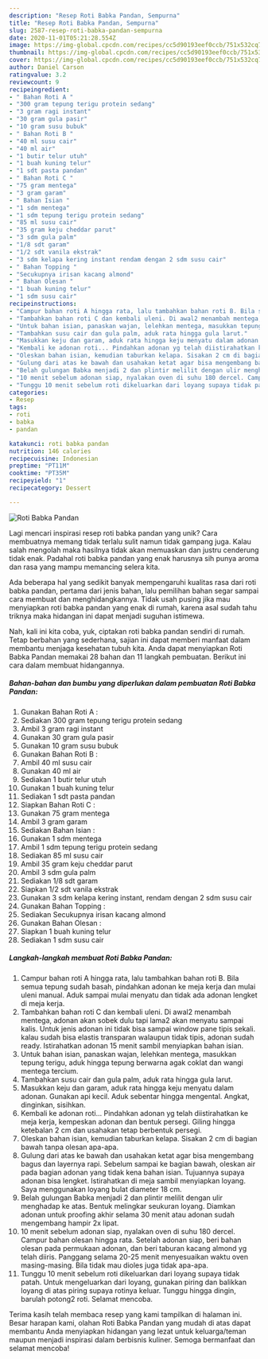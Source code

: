 ```yaml
---
description: "Resep Roti Babka Pandan, Sempurna"
title: "Resep Roti Babka Pandan, Sempurna"
slug: 2587-resep-roti-babka-pandan-sempurna
date: 2020-11-01T05:21:28.554Z
image: https://img-global.cpcdn.com/recipes/cc5d90193eef0ccb/751x532cq70/roti-babka-pandan-foto-resep-utama.jpg
thumbnail: https://img-global.cpcdn.com/recipes/cc5d90193eef0ccb/751x532cq70/roti-babka-pandan-foto-resep-utama.jpg
cover: https://img-global.cpcdn.com/recipes/cc5d90193eef0ccb/751x532cq70/roti-babka-pandan-foto-resep-utama.jpg
author: Daniel Carson
ratingvalue: 3.2
reviewcount: 9
recipeingredient:
- " Bahan Roti A "
- "300 gram tepung terigu protein sedang"
- "3 gram ragi instant"
- "30 gram gula pasir"
- "10 gram susu bubuk"
- " Bahan Roti B "
- "40 ml susu cair"
- "40 ml air"
- "1 butir telur utuh"
- "1 buah kuning telur"
- "1 sdt pasta pandan"
- " Bahan Roti C "
- "75 gram mentega"
- "3 gram garam"
- " Bahan Isian "
- "1 sdm mentega"
- "1 sdm tepung terigu protein sedang"
- "85 ml susu cair"
- "35 gram keju cheddar parut"
- "3 sdm gula palm"
- "1/8 sdt garam"
- "1/2 sdt vanila ekstrak"
- "3 sdm kelapa kering instant rendam dengan 2 sdm susu cair"
- " Bahan Topping "
- "Secukupnya irisan kacang almond"
- " Bahan Olesan "
- "1 buah kuning telur"
- "1 sdm susu cair"
recipeinstructions:
- "Campur bahan roti A hingga rata, lalu tambahkan bahan roti B. Bila semua tepung sudah basah, pindahkan adonan ke meja kerja dan mulai uleni manual. Aduk sampai mulai menyatu dan tidak ada adonan lengket di meja kerja."
- "Tambahkan bahan roti C dan kembali uleni. Di awal2 menambah mentega, adonan akan sobek dulu tapi lama2 akan menyatu sampai kalis. Untuk jenis adonan ini tidak bisa sampai window pane tipis sekali. kalau sudah bisa elastis transparan walaupun tidak tipis, adonan sudah ready. Istirahatkan adonan 15 menit sambil menyiapkan bahan isian."
- "Untuk bahan isian, panaskan wajan, lelehkan mentega, masukkan tepung terigu, aduk hingga tepung berwarna agak coklat dan wangi mentega tercium."
- "Tambahkan susu cair dan gula palm, aduk rata hingga gula larut."
- "Masukkan keju dan garam, aduk rata hingga keju menyatu dalam adonan. Gunakan api kecil. Aduk sebentar hingga mengental. Angkat, dinginkan, sisihkan."
- "Kembali ke adonan roti... Pindahkan adonan yg telah diistirahatkan ke meja kerja, kempeskan adonan dan bentuk persegi. Giling hingga ketebalan 2 cm dan usahakan tetap berbentuk persegi."
- "Oleskan bahan isian, kemudian taburkan kelapa. Sisakan 2 cm di bagian bawah tanpa olesan apa-apa."
- "Gulung dari atas ke bawah dan usahakan ketat agar bisa mengembang bagus dan layernya rapi. Sebelum sampai ke bagian bawah, oleskan air pada bagian adonan yang tidak kena bahan isian. Tujuannya supaya adonan bisa lengket. Istirahatkan di meja sambil menyiapkan loyang. Saya menggunakan loyang bulat diameter 18 cm."
- "Belah gulungan Babka menjadi 2 dan plintir melilit dengan ulir menghadap ke atas. Bentuk melingkar seukuran loyang. Diamkan adonan untuk proofing akhir selama 30 menit atau adonan sudah mengembang hampir 2x lipat."
- "10 menit sebelum adonan siap, nyalakan oven di suhu 180 dercel. Campur bahan olesan hingga rata. Setelah adonan siap, beri bahan olesan pada permukaan adonan, dan beri taburan kacang almond yg telah diiris. Panggang selama 20-25 menit menyesuaikan waktu oven masing-masing. Bila tidak mau dioles juga tidak apa-apa."
- "Tunggu 10 menit sebelum roti dikeluarkan dari loyang supaya tidak patah. Untuk mengeluarkan dari loyang, gunakan piring dan balikkan loyang di atas piring supaya rotinya keluar. Tunggu hingga dingin, barulah potong2 roti. Selamat mencoba."
categories:
- Resep
tags:
- roti
- babka
- pandan

katakunci: roti babka pandan 
nutrition: 146 calories
recipecuisine: Indonesian
preptime: "PT11M"
cooktime: "PT35M"
recipeyield: "1"
recipecategory: Dessert

---
```



![Roti Babka Pandan](https://img-global.cpcdn.com/recipes/cc5d90193eef0ccb/751x532cq70/roti-babka-pandan-foto-resep-utama.jpg)

Lagi mencari inspirasi resep roti babka pandan yang unik? Cara membuatnya memang tidak terlalu sulit namun tidak gampang juga. Kalau salah mengolah maka hasilnya tidak akan memuaskan dan justru cenderung tidak enak. Padahal roti babka pandan yang enak harusnya sih punya aroma dan rasa yang mampu memancing selera kita.



Ada beberapa hal yang sedikit banyak mempengaruhi kualitas rasa dari roti babka pandan, pertama dari jenis bahan, lalu pemilihan bahan segar sampai cara membuat dan menghidangkannya. Tidak usah pusing jika mau menyiapkan roti babka pandan yang enak di rumah, karena asal sudah tahu triknya maka hidangan ini dapat menjadi suguhan istimewa.


Nah, kali ini kita coba, yuk, ciptakan roti babka pandan sendiri di rumah. Tetap berbahan yang sederhana, sajian ini dapat memberi manfaat dalam membantu menjaga kesehatan tubuh kita. Anda dapat menyiapkan Roti Babka Pandan memakai 28 bahan dan 11 langkah pembuatan. Berikut ini cara dalam membuat hidangannya.

<!--inarticleads1-->

##### Bahan-bahan dan bumbu yang diperlukan dalam pembuatan Roti Babka Pandan:

1. Gunakan  Bahan Roti A :
1. Sediakan 300 gram tepung terigu protein sedang
1. Ambil 3 gram ragi instant
1. Gunakan 30 gram gula pasir
1. Gunakan 10 gram susu bubuk
1. Gunakan  Bahan Roti B :
1. Ambil 40 ml susu cair
1. Gunakan 40 ml air
1. Sediakan 1 butir telur utuh
1. Gunakan 1 buah kuning telur
1. Sediakan 1 sdt pasta pandan
1. Siapkan  Bahan Roti C :
1. Gunakan 75 gram mentega
1. Ambil 3 gram garam
1. Sediakan  Bahan Isian :
1. Gunakan 1 sdm mentega
1. Ambil 1 sdm tepung terigu protein sedang
1. Sediakan 85 ml susu cair
1. Ambil 35 gram keju cheddar parut
1. Ambil 3 sdm gula palm
1. Sediakan 1/8 sdt garam
1. Siapkan 1/2 sdt vanila ekstrak
1. Gunakan 3 sdm kelapa kering instant, rendam dengan 2 sdm susu cair
1. Gunakan  Bahan Topping :
1. Sediakan Secukupnya irisan kacang almond
1. Gunakan  Bahan Olesan :
1. Siapkan 1 buah kuning telur
1. Sediakan 1 sdm susu cair




<!--inarticleads2-->

##### Langkah-langkah membuat Roti Babka Pandan:

1. Campur bahan roti A hingga rata, lalu tambahkan bahan roti B. Bila semua tepung sudah basah, pindahkan adonan ke meja kerja dan mulai uleni manual. Aduk sampai mulai menyatu dan tidak ada adonan lengket di meja kerja.
1. Tambahkan bahan roti C dan kembali uleni. Di awal2 menambah mentega, adonan akan sobek dulu tapi lama2 akan menyatu sampai kalis. Untuk jenis adonan ini tidak bisa sampai window pane tipis sekali. kalau sudah bisa elastis transparan walaupun tidak tipis, adonan sudah ready. Istirahatkan adonan 15 menit sambil menyiapkan bahan isian.
1. Untuk bahan isian, panaskan wajan, lelehkan mentega, masukkan tepung terigu, aduk hingga tepung berwarna agak coklat dan wangi mentega tercium.
1. Tambahkan susu cair dan gula palm, aduk rata hingga gula larut.
1. Masukkan keju dan garam, aduk rata hingga keju menyatu dalam adonan. Gunakan api kecil. Aduk sebentar hingga mengental. Angkat, dinginkan, sisihkan.
1. Kembali ke adonan roti... Pindahkan adonan yg telah diistirahatkan ke meja kerja, kempeskan adonan dan bentuk persegi. Giling hingga ketebalan 2 cm dan usahakan tetap berbentuk persegi.
1. Oleskan bahan isian, kemudian taburkan kelapa. Sisakan 2 cm di bagian bawah tanpa olesan apa-apa.
1. Gulung dari atas ke bawah dan usahakan ketat agar bisa mengembang bagus dan layernya rapi. Sebelum sampai ke bagian bawah, oleskan air pada bagian adonan yang tidak kena bahan isian. Tujuannya supaya adonan bisa lengket. Istirahatkan di meja sambil menyiapkan loyang. Saya menggunakan loyang bulat diameter 18 cm.
1. Belah gulungan Babka menjadi 2 dan plintir melilit dengan ulir menghadap ke atas. Bentuk melingkar seukuran loyang. Diamkan adonan untuk proofing akhir selama 30 menit atau adonan sudah mengembang hampir 2x lipat.
1. 10 menit sebelum adonan siap, nyalakan oven di suhu 180 dercel. Campur bahan olesan hingga rata. Setelah adonan siap, beri bahan olesan pada permukaan adonan, dan beri taburan kacang almond yg telah diiris. Panggang selama 20-25 menit menyesuaikan waktu oven masing-masing. Bila tidak mau dioles juga tidak apa-apa.
1. Tunggu 10 menit sebelum roti dikeluarkan dari loyang supaya tidak patah. Untuk mengeluarkan dari loyang, gunakan piring dan balikkan loyang di atas piring supaya rotinya keluar. Tunggu hingga dingin, barulah potong2 roti. Selamat mencoba.




Terima kasih telah membaca resep yang kami tampilkan di halaman ini. Besar harapan kami, olahan Roti Babka Pandan yang mudah di atas dapat membantu Anda menyiapkan hidangan yang lezat untuk keluarga/teman maupun menjadi inspirasi dalam berbisnis kuliner. Semoga bermanfaat dan selamat mencoba!

